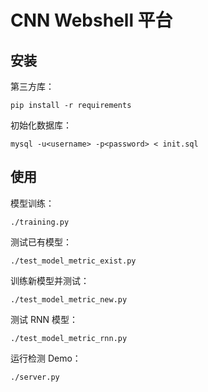 # CNN Webshell 平台

## 安装

第三方库：

```
pip install -r requirements
```

初始化数据库：

```
mysql -u<username> -p<password> < init.sql
```

## 使用

模型训练：

```
./training.py
```

测试已有模型：

```
./test_model_metric_exist.py
```

训练新模型并测试：

```
./test_model_metric_new.py
```

测试 RNN 模型：

```
./test_model_metric_rnn.py
```

运行检测 Demo：

```
./server.py
```
